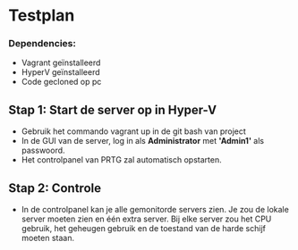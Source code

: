 # Testplan

### Dependencies: 

- Vagrant geïnstalleerd
- HyperV geïnstalleerd
- Code gecloned op pc

## Stap 1: Start de server op in Hyper-V
* Gebruik het commando vagrant up in de git bash van project
* In de GUI van de server, log in als **Administrator** met **'Admin1'** als passwoord.
* Het controlpanel van PRTG zal automatisch opstarten. 

## Stap 2: Controle
* In de controlpanel kan je alle gemonitorde servers zien. Je zou de lokale server moeten zien en één extra server.
Bij elke server zou het CPU gebruik, het geheugen gebruik en de toestand van de harde schijf moeten staan. 



